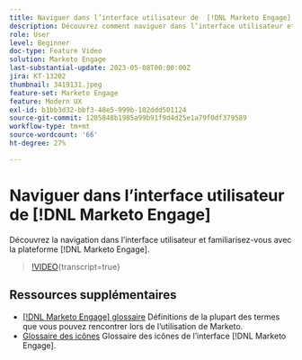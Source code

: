 ```yaml
---
title: Naviguer dans l’interface utilisateur de  [!DNL Marketo Engage]
description: Découvrez comment naviguer dans l’interface utilisateur et vous familiariser avec votre façon de contourner la plateforme  [!DNL Marketo Engage] .
role: User
level: Beginner
doc-type: Feature Video
solution: Marketo Engage
last-substantial-update: 2023-05-08T00:00:00Z
jira: KT-13202
thumbnail: 3419131.jpeg
feature-set: Marketo Engage
feature: Modern UX
exl-id: b1bb3d32-bbf3-48e5-999b-102ddd501124
source-git-commit: 1205848b1985a99b91f9d4d25e1a79f0df379589
workflow-type: tm+mt
source-wordcount: '66'
ht-degree: 27%

---
```


# Naviguer dans l’interface utilisateur de [!DNL Marketo Engage]

Découvrez la navigation dans l’interface utilisateur et familiarisez-vous avec la plateforme [!DNL Marketo Engage].

>[!VIDEO](https://video.tv.adobe.com/v/3419131/?learn=on){transcript=true}

## Ressources supplémentaires

* [[!DNL Marketo Engage] glossaire](https://experienceleague.adobe.com/docs/marketo/using/getting-started-with-marketo/marketo-glossary.html?lang=fr)
Définitions de la plupart des termes que vous pouvez rencontrer lors de l’utilisation de Marketo.
* [Glossaire des icônes](https://experienceleague.adobe.com/docs/marketo/using/product-docs/marketo-engage-modern-ux/icon-glossary.html?lang=fr)
Glossaire des icônes de l’interface [!DNL Marketo Engage].
